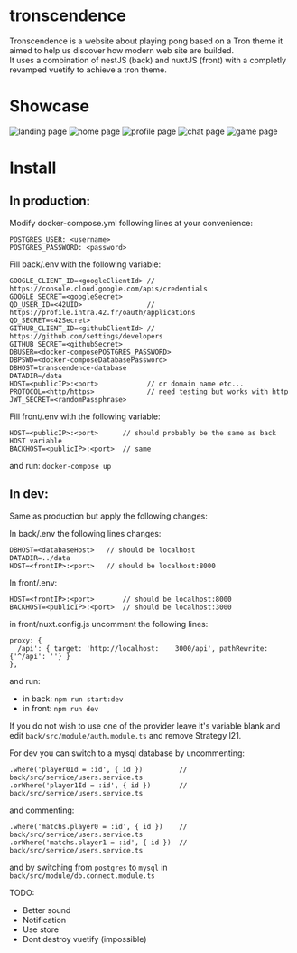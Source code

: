# tronscendence

Tronscendence is a website about playing pong based on a Tron theme it aimed to help us discover how modern web site are builded.  
It uses a combination of nestJS (back) and nuxtJS (front) with a completly revamped vuetify to achieve a tron theme.

# Showcase

![landing page](img/landing.png)
![home page](img/home.png)
![profile page](img/profile.png)
![chat page](img/chat.png)
![game page](img/game.png)

# Install
## In production:

Modify docker-compose.yml following lines at your convenience:
```
POSTGRES_USER: <username>
POSTGRES_PASSWORD: <password>
```

Fill back/.env with the following variable:
```
GOOGLE_CLIENT_ID=<googleClientId> // https://console.cloud.google.com/apis/credentials
GOOGLE_SECRET=<googleSecret>
QD_USER_ID=<42UID>                // https://profile.intra.42.fr/oauth/applications
QD_SECRET=<42Secret>
GITHUB_CLIENT_ID=<githubClientId> // https://github.com/settings/developers
GITHUB_SECRET=<githubSecret>
DBUSER=<docker-composePOSTGRES_PASSWORD>
DBPSWD=<docker-composeDatabasePassword>
DBHOST=transcendence-database
DATADIR=/data
HOST=<publicIP>:<port>            // or domain name etc...
PROTOCOL=<http/https>			  // need testing but works with http
JWT_SECRET=<randomPassphrase>
```

Fill front/.env with the following variable:
```
HOST=<publicIP>:<port>      // should probably be the same as back HOST variable
BACKHOST=<publicIP>:<port>  // same
```

and run: `docker-compose up`

## In dev:

Same as production but apply the following changes:

In back/.env the following lines changes:
```
DBHOST=<databaseHost>   // should be localhost
DATADIR=../data
HOST=<frontIP>:<port>   // should be localhost:8000
```

In front/.env:
```
HOST=<frontIP>:<port>       // should be localhost:8000
BACKHOST=<publicIP>:<port>  // should be localhost:3000
```

in front/nuxt.config.js uncomment the following lines:
```
proxy: {
  /api': { target: 'http://localhost:    3000/api', pathRewrite:{'^/api': ''} }
},
```

and run:
- in back: `npm run start:dev`
- in front: `npm run dev`

If you do not wish to use one of the provider leave it's variable blank and edit `back/src/module/auth.module.ts` and remove <provider>Strategy l21.  
  
For dev you can switch to a mysql database by uncommenting:

```
.where('player0Id = :id', { id })         // back/src/service/users.service.ts
.orWhere('player1Id = :id', { id })       // back/src/service/users.service.ts
```
and commenting:
```
.where('matchs.player0 = :id', { id })    // back/src/service/users.service.ts
.orWhere('matchs.player1 = :id', { id })  // back/src/service/users.service.ts
```
  
and by switching from `postgres` to `mysql` in `back/src/module/db.connect.module.ts`

  
TODO:
- Better sound
- Notification
- Use store
- Dont destroy vuetify (impossible)

